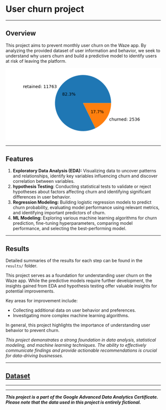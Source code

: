 # User churn project
___

## Overview

This project aims to prevent monthly user churn on the Waze app. By analyzing the provided dataset of user information and behavior, we seek to understand why users churn and build a predictive model to identify users at risk of leaving the platform.

<div align="center">
	<img src="./data/img/retained_churned_pie_chart.png">
</div>

___
## Features

1. **Exploratory Data Analysis (EDA):** Visualizing data to uncover patterns and relationships, identify key variables influencing churn and discover correlation between variables. 
2. **hypothesis Testing**: Conducting statistical tests to validate or reject hypotheses about factors affecting churn and identifying significant differences in user behavior.
3. **Regression Modeling:** Building logistic regression models to predict churn probability, evaluating model performance using relevant metrics, and identifying important predictors of churn.
4. **ML Modeling:** Exploring various machine learning algorithms for churn prediction, fine-tuning hyperparameters, comparing model performance, and selecting the best-performing model.
___
## Results

Detailed summaries of the results for each step can be found in the `results/` folder.

This project serves as a foundation for understanding user churn on the Waze app. While the predictive models require further development, the insights gained from EDA and hypothesis testing offer valuable insights for potential improvements.

Key areas for improvement include:
- Collecting additional data on user behavior and preferences.
- Investigating more complex machine learning algorithms.

In general, this project highlights the importance of understanding user behavior to prevent churn.

*This project demonstrates a strong foundation in data analysis, statistical modeling, and machine learning techniques. The ability to effectively communicate findings and provide actionable recommendations is crucial for data-driving businesses.*
___
## [Dataset](./data/waze_dataset.csv)

___
___

**_This project is a part of the Google Advanced Data Analytics Certificate. Please note that the data used in this project is entirely fictional._**
